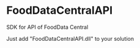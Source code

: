 # FoodDataCentralAPI
SDK for API of FoodData Central

Just add "FoodDataCentralAPI.dll" to your solution
 
